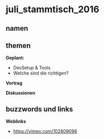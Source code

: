 # juli_stammtisch_2016

## namen


## themen

  **Geplant:**
  - DevSetup & Tools
  - Welche <tags> sind die richtigen?

 **Vortrag** 
 
 
 **Diskussionen**
 

## buzzwords und links

**Weblinks**

* https://vimeo.com/102809096
